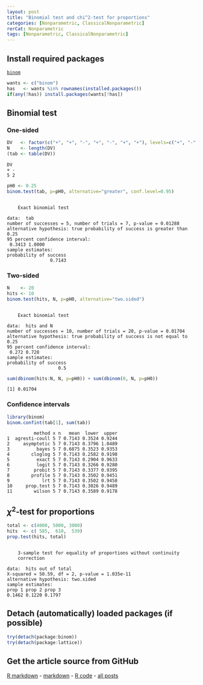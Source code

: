 ```yaml
---
layout: post
title: "Binomial test and chi^2-test for proportions"
categories: [Nonparametric, ClassicalNonparametric]
rerCat: Nonparametric
tags: [Nonparametric, ClassicalNonparametric]
---
```





Install required packages
-------------------------

[`binom`](http://cran.r-project.org/package=binom)


```r
wants <- c("binom")
has   <- wants %in% rownames(installed.packages())
if(any(!has)) install.packages(wants[!has])
```


Binomial test
-------------------------
    
### One-sided


```r
DV   <- factor(c("+", "+", "-", "+", "-", "+", "+"), levels=c("+", "-"))
N    <- length(DV)
(tab <- table(DV))
```

```
DV
+ - 
5 2 
```

```r
pH0 <- 0.25
binom.test(tab, p=pH0, alternative="greater", conf.level=0.95)
```

```

	Exact binomial test

data:  tab 
number of successes = 5, number of trials = 7, p-value = 0.01288
alternative hypothesis: true probability of success is greater than 0.25 
95 percent confidence interval:
 0.3413 1.0000 
sample estimates:
probability of success 
                0.7143 
```


### Two-sided


```r
N    <- 20
hits <- 10
binom.test(hits, N, p=pH0, alternative="two.sided")
```

```

	Exact binomial test

data:  hits and N 
number of successes = 10, number of trials = 20, p-value = 0.01704
alternative hypothesis: true probability of success is not equal to 0.25 
95 percent confidence interval:
 0.272 0.728 
sample estimates:
probability of success 
                   0.5 
```



```r
sum(dbinom(hits:N, N, p=pH0)) + sum(dbinom(0, N, p=pH0))
```

```
[1] 0.01704
```


### Confidence intervals


```r
library(binom)
binom.confint(tab[1], sum(tab))
```

```
          method x n   mean  lower  upper
1  agresti-coull 5 7 0.7143 0.3524 0.9244
2     asymptotic 5 7 0.7143 0.3796 1.0489
3          bayes 5 7 0.6875 0.3523 0.9353
4        cloglog 5 7 0.7143 0.2582 0.9198
5          exact 5 7 0.7143 0.2904 0.9633
6          logit 5 7 0.7143 0.3266 0.9280
7         probit 5 7 0.7143 0.3377 0.9395
8        profile 5 7 0.7143 0.3502 0.9451
9            lrt 5 7 0.7143 0.3502 0.9458
10     prop.test 5 7 0.7143 0.3026 0.9489
11        wilson 5 7 0.7143 0.3589 0.9178
```


$\chi^{2}$-test for proportions
-------------------------


```r
total <- c(4000, 5000, 3000)
hits  <- c( 585,  610,  539)
prop.test(hits, total)
```

```

	3-sample test for equality of proportions without continuity
	correction

data:  hits out of total 
X-squared = 50.59, df = 2, p-value = 1.035e-11
alternative hypothesis: two.sided 
sample estimates:
prop 1 prop 2 prop 3 
0.1462 0.1220 0.1797 
```


Detach (automatically) loaded packages (if possible)
-------------------------


```r
try(detach(package:binom))
try(detach(package:lattice))
```


Get the article source from GitHub
----------------------------------------------

[R markdown](https://github.com/dwoll/RExRepos/raw/master/Rmd/npBinomial.Rmd) - [markdown](https://github.com/dwoll/RExRepos/raw/master/md/npBinomial.md) - [R code](https://github.com/dwoll/RExRepos/raw/master/R/npBinomial.R) - [all posts](https://github.com/dwoll/RExRepos/)
